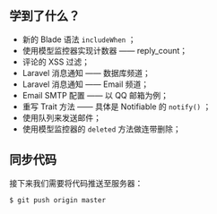 ## 学到了什么？

* 新的 Blade 语法
  `includeWhen`
  ；
* 使用模型监控器实现计数器 —— reply\_count；
* 评论的 XSS 过滤；
* Laravel 消息通知 —— 数据库频道；
* Laravel 消息通知 —— Email 频道；
* Email SMTP 配置 —— 以 QQ 邮箱为例；
* 重写 Trait 方法 —— 具体是 Notifiable 的
  `notify()`
  ；
* 使用队列来发送邮件；
* 使用模型监控器的
  `deleted`
  方法做连带删除；

## 同步代码

接下来我们需要将代码推送至服务器：

```
$ git push origin master
```



